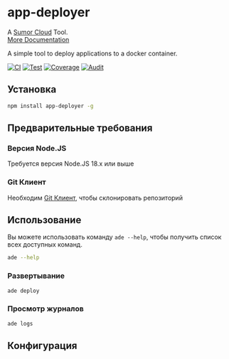 # app-deployer

A [Sumor Cloud](https://sumor.cloud) Tool.  
[More Documentation](https://sumor.cloud/app-deployer)

A simple tool to deploy applications to a docker container.

[![CI](https://github.com/sumor-cloud/app-deployer/actions/workflows/ci.yml/badge.svg)](https://github.com/sumor-cloud/app-deployer/actions/workflows/ci.yml)
[![Test](https://github.com/sumor-cloud/app-deployer/actions/workflows/ut.yml/badge.svg)](https://github.com/sumor-cloud/app-deployer/actions/workflows/ut.yml)
[![Coverage](https://github.com/sumor-cloud/app-deployer/actions/workflows/coverage.yml/badge.svg)](https://github.com/sumor-cloud/app-deployer/actions/workflows/coverage.yml)
[![Audit](https://github.com/sumor-cloud/app-deployer/actions/workflows/audit.yml/badge.svg)](https://github.com/sumor-cloud/app-deployer/actions/workflows/audit.yml)

## Установка

```bash
npm install app-deployer -g
```

## Предварительные требования

### Версия Node.JS

Требуется версия Node.JS 18.x или выше

### Git Клиент

Необходим [Git Клиент](https://git-scm.com/), чтобы склонировать репозиторий

## Использование

Вы можете использовать команду `ade --help`, чтобы получить список всех доступных команд.

```bash
ade --help
```

### Развертывание

```bash
ade deploy
```

### Просмотр журналов

```bash
ade logs
```

## Конфигурация
